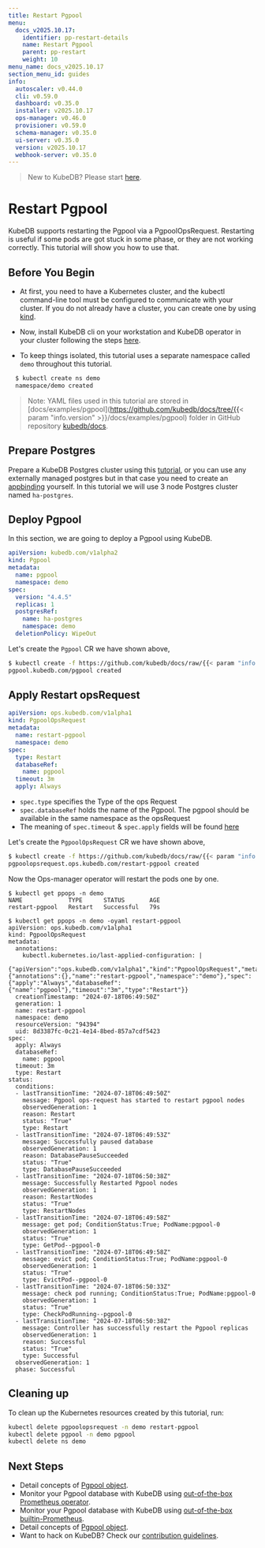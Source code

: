 ```yaml
---
title: Restart Pgpool
menu:
  docs_v2025.10.17:
    identifier: pp-restart-details
    name: Restart Pgpool
    parent: pp-restart
    weight: 10
menu_name: docs_v2025.10.17
section_menu_id: guides
info:
  autoscaler: v0.44.0
  cli: v0.59.0
  dashboard: v0.35.0
  installer: v2025.10.17
  ops-manager: v0.46.0
  provisioner: v0.59.0
  schema-manager: v0.35.0
  ui-server: v0.35.0
  version: v2025.10.17
  webhook-server: v0.35.0
---
```


> New to KubeDB? Please start [here](/docs/v2025.10.17/README).

# Restart Pgpool

KubeDB supports restarting the Pgpool via a PgpoolOpsRequest. Restarting is useful if some pods are got stuck in some phase, or they are not working correctly. This tutorial will show you how to use that.

## Before You Begin

- At first, you need to have a Kubernetes cluster, and the kubectl command-line tool must be configured to communicate with your cluster. If you do not already have a cluster, you can create one by using [kind](https://kind.sigs.k8s.io/docs/user/quick-start/).

- Now, install KubeDB cli on your workstation and KubeDB operator in your cluster following the steps [here](/docs/v2025.10.17/setup/README).

- To keep things isolated, this tutorial uses a separate namespace called `demo` throughout this tutorial.

```bash
  $ kubectl create ns demo
  namespace/demo created
  ```

> Note: YAML files used in this tutorial are stored in [docs/examples/pgpool](https://github.com/kubedb/docs/tree/{{< param "info.version" >}}/docs/examples/pgpool) folder in GitHub repository [kubedb/docs](https://github.com/kubedb/docs).

## Prepare Postgres
Prepare a KubeDB Postgres cluster using this [tutorial](/docs/v2025.10.17/guides/postgres/clustering/streaming_replication), or you can use any externally managed postgres but in that case you need to create an [appbinding](/docs/v2025.10.17/guides/pgpool/concepts/appbinding) yourself. In this tutorial we will use 3 node Postgres cluster named `ha-postgres`.

## Deploy Pgpool

In this section, we are going to deploy a Pgpool using KubeDB.

```yaml
apiVersion: kubedb.com/v1alpha2
kind: Pgpool
metadata:
  name: pgpool
  namespace: demo
spec:
  version: "4.4.5"
  replicas: 1
  postgresRef:
    name: ha-postgres
    namespace: demo
  deletionPolicy: WipeOut
```

Let's create the `Pgpool` CR we have shown above,

```bash
$ kubectl create -f https://github.com/kubedb/docs/raw/{{< param "info.version" >}}/docs/examples/pgpool/restart/pgpool.yaml
pgpool.kubedb.com/pgpool created
```

## Apply Restart opsRequest

```yaml
apiVersion: ops.kubedb.com/v1alpha1
kind: PgpoolOpsRequest
metadata:
  name: restart-pgpool
  namespace: demo
spec:
  type: Restart
  databaseRef:
    name: pgpool
  timeout: 3m
  apply: Always
```

- `spec.type` specifies the Type of the ops Request
- `spec.databaseRef` holds the name of the Pgpool.  The pgpool should be available in the same namespace as the opsRequest
- The meaning of `spec.timeout` & `spec.apply` fields will be found [here](/docs/v2025.10.17/guides/pgpool/concepts/opsrequest#spectimeout)

Let's create the `PgpoolOpsRequest` CR we have shown above,

```bash
$ kubectl create -f https://github.com/kubedb/docs/raw/{{< param "info.version" >}}/docs/examples/pgpool/restart/ops.yaml
pgpoolopsrequest.ops.kubedb.com/restart-pgpool created
```

Now the Ops-manager operator will restart the pods one by one.

```shell
$ kubectl get ppops -n demo
NAME             TYPE      STATUS       AGE
restart-pgpool   Restart   Successful   79s

$ kubectl get ppops -n demo -oyaml restart-pgpool
apiVersion: ops.kubedb.com/v1alpha1
kind: PgpoolOpsRequest
metadata:
  annotations:
    kubectl.kubernetes.io/last-applied-configuration: |
      {"apiVersion":"ops.kubedb.com/v1alpha1","kind":"PgpoolOpsRequest","metadata":{"annotations":{},"name":"restart-pgpool","namespace":"demo"},"spec":{"apply":"Always","databaseRef":{"name":"pgpool"},"timeout":"3m","type":"Restart"}}
  creationTimestamp: "2024-07-18T06:49:50Z"
  generation: 1
  name: restart-pgpool
  namespace: demo
  resourceVersion: "94394"
  uid: 8d3387fc-0c21-4e14-8bed-857a7cdf5423
spec:
  apply: Always
  databaseRef:
    name: pgpool
  timeout: 3m
  type: Restart
status:
  conditions:
  - lastTransitionTime: "2024-07-18T06:49:50Z"
    message: Pgpool ops-request has started to restart pgpool nodes
    observedGeneration: 1
    reason: Restart
    status: "True"
    type: Restart
  - lastTransitionTime: "2024-07-18T06:49:53Z"
    message: Successfully paused database
    observedGeneration: 1
    reason: DatabasePauseSucceeded
    status: "True"
    type: DatabasePauseSucceeded
  - lastTransitionTime: "2024-07-18T06:50:38Z"
    message: Successfully Restarted Pgpool nodes
    observedGeneration: 1
    reason: RestartNodes
    status: "True"
    type: RestartNodes
  - lastTransitionTime: "2024-07-18T06:49:58Z"
    message: get pod; ConditionStatus:True; PodName:pgpool-0
    observedGeneration: 1
    status: "True"
    type: GetPod--pgpool-0
  - lastTransitionTime: "2024-07-18T06:49:58Z"
    message: evict pod; ConditionStatus:True; PodName:pgpool-0
    observedGeneration: 1
    status: "True"
    type: EvictPod--pgpool-0
  - lastTransitionTime: "2024-07-18T06:50:33Z"
    message: check pod running; ConditionStatus:True; PodName:pgpool-0
    observedGeneration: 1
    status: "True"
    type: CheckPodRunning--pgpool-0
  - lastTransitionTime: "2024-07-18T06:50:38Z"
    message: Controller has successfully restart the Pgpool replicas
    observedGeneration: 1
    reason: Successful
    status: "True"
    type: Successful
  observedGeneration: 1
  phase: Successful
```


## Cleaning up

To clean up the Kubernetes resources created by this tutorial, run:

```bash
kubectl delete pgpoolopsrequest -n demo restart-pgpool
kubectl delete pgpool -n demo pgpool
kubectl delete ns demo
```

## Next Steps

- Detail concepts of [Pgpool object](/docs/v2025.10.17/guides/pgpool/concepts/pgpool).
- Monitor your Pgpool database with KubeDB using [out-of-the-box Prometheus operator](/docs/v2025.10.17/guides/pgpool/monitoring/using-prometheus-operator).
- Monitor your Pgpool database with KubeDB using [out-of-the-box builtin-Prometheus](/docs/v2025.10.17/guides/pgpool/monitoring/using-builtin-prometheus).
- Detail concepts of [Pgpool object](/docs/v2025.10.17/guides/pgpool/concepts/pgpool).
- Want to hack on KubeDB? Check our [contribution guidelines](/docs/v2025.10.17/CONTRIBUTING).
